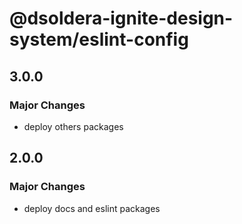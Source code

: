 # @dsoldera-ignite-design-system/eslint-config

## 3.0.0

### Major Changes

- deploy others packages

## 2.0.0

### Major Changes

- deploy docs and eslint packages
